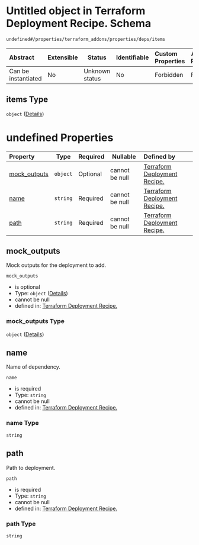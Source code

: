 # Untitled object in Terraform Deployment Recipe. Schema

```txt
undefined#/properties/terraform_addons/properties/deps/items
```




| Abstract            | Extensible | Status         | Identifiable | Custom Properties | Additional Properties | Access Restrictions | Defined In                                                                                                            |
| :------------------ | ---------- | -------------- | ------------ | :---------------- | --------------------- | ------------------- | --------------------------------------------------------------------------------------------------------------------- |
| Can be instantiated | No         | Unknown status | No           | Forbidden         | Forbidden             | none                | [deployment.schema.json\*](../../../../../../../../../../tmp/182028425/deployment.schema.json "open original schema") |

## items Type

`object` ([Details](deployment-properties-terraform_addons-properties-deps-items.md))

# undefined Properties

| Property                      | Type     | Required | Nullable       | Defined by                                                                                                                                                                                                     |
| :---------------------------- | -------- | -------- | -------------- | :------------------------------------------------------------------------------------------------------------------------------------------------------------------------------------------------------------- |
| [mock_outputs](#mock_outputs) | `object` | Optional | cannot be null | [Terraform Deployment Recipe.](deployment-properties-terraform_addons-properties-deps-items-properties-mock_outputs.md "undefined#/properties/terraform_addons/properties/deps/items/properties/mock_outputs") |
| [name](#name)                 | `string` | Required | cannot be null | [Terraform Deployment Recipe.](deployment-properties-terraform_addons-properties-deps-items-properties-name.md "undefined#/properties/terraform_addons/properties/deps/items/properties/name")                 |
| [path](#path)                 | `string` | Required | cannot be null | [Terraform Deployment Recipe.](deployment-properties-terraform_addons-properties-deps-items-properties-path.md "undefined#/properties/terraform_addons/properties/deps/items/properties/path")                 |

## mock_outputs

Mock outputs for the deployment to add.


`mock_outputs`

-   is optional
-   Type: `object` ([Details](deployment-properties-terraform_addons-properties-deps-items-properties-mock_outputs.md))
-   cannot be null
-   defined in: [Terraform Deployment Recipe.](deployment-properties-terraform_addons-properties-deps-items-properties-mock_outputs.md "undefined#/properties/terraform_addons/properties/deps/items/properties/mock_outputs")

### mock_outputs Type

`object` ([Details](deployment-properties-terraform_addons-properties-deps-items-properties-mock_outputs.md))

## name

Name of dependency.


`name`

-   is required
-   Type: `string`
-   cannot be null
-   defined in: [Terraform Deployment Recipe.](deployment-properties-terraform_addons-properties-deps-items-properties-name.md "undefined#/properties/terraform_addons/properties/deps/items/properties/name")

### name Type

`string`

## path

Path to deployment.


`path`

-   is required
-   Type: `string`
-   cannot be null
-   defined in: [Terraform Deployment Recipe.](deployment-properties-terraform_addons-properties-deps-items-properties-path.md "undefined#/properties/terraform_addons/properties/deps/items/properties/path")

### path Type

`string`
